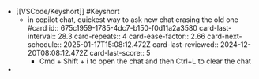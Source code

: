 - [[VSCode/Keyshort]] #Keyshort
	- in copilot chat, quickest way to ask new chat erasing the old one #card
	  id:: 675c1959-1785-4dc7-b150-f0d11a2a3580
	  card-last-interval:: 28.3
	  card-repeats:: 4
	  card-ease-factor:: 2.66
	  card-next-schedule:: 2025-01-17T15:08:12.472Z
	  card-last-reviewed:: 2024-12-20T08:08:12.472Z
	  card-last-score:: 5
		- Cmd + Shift + i to open the chat and then Ctrl+L to clear the chat
-